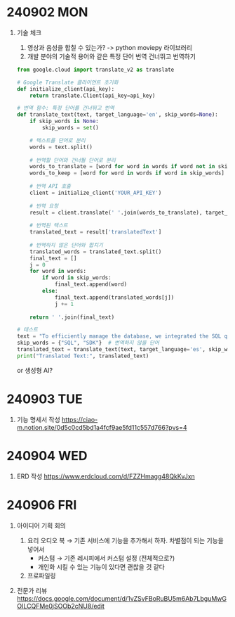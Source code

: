 # 240902 MON

1. 기술 체크
    1. 영상과 음성을 합칠 수 있는가? -> python moviepy 라이브러리
    2. 개발 분야의 기술적 용어와 같은 특정 단어 번역 건너뛰고 번역하기
    
    ```python
    from google.cloud import translate_v2 as translate
    
    # Google Translate 클라이언트 초기화
    def initialize_client(api_key):
        return translate.Client(api_key=api_key)
    
    # 번역 함수: 특정 단어를 건너뛰고 번역
    def translate_text(text, target_language='en', skip_words=None):
        if skip_words is None:
            skip_words = set()
    
        # 텍스트를 단어로 분리
        words = text.split()
        
        # 번역할 단어와 건너뛸 단어로 분리
        words_to_translate = [word for word in words if word not in skip_words]
        words_to_keep = [word for word in words if word in skip_words]
        
        # 번역 API 호출
        client = initialize_client('YOUR_API_KEY')
        
        # 번역 요청
        result = client.translate(' '.join(words_to_translate), target_language=target_language)
        
        # 번역된 텍스트
        translated_text = result['translatedText']
        
        # 번역하지 않은 단어와 합치기
        translated_words = translated_text.split()
        final_text = []
        j = 0
        for word in words:
            if word in skip_words:
                final_text.append(word)
            else:
                final_text.append(translated_words[j])
                j += 1
        
        return ' '.join(final_text)
    
    # 테스트
    text = "To efficiently manage the database, we integrated the SQL queries with the new SDK for seamless data access and manipulation."
    skip_words = {"SQL", "SDK"}  # 번역하지 않을 단어
    translated_text = translate_text(text, target_language='es', skip_words=skip_words)
    print("Translated Text:", translated_text)
    ```
    
    or 생성형 AI?

# 240903 TUE
1. 기능 명세서 작성
https://ciao-m.notion.site/0d5c0cd5bd1a4fcf9ae5fd11c557d766?pvs=4

# 240904 WED
1. ERD 작성
https://www.erdcloud.com/d/FZZHmagg48QkKvJxn

# 240906 FRI
1. 아이디어 기획 회의
    1) 요리 오디오 북 → 기존 서비스에 기능을 추가해서 하자. 차별점이 되는 기능을 넣어서
        - 커스텀 → 기존 레시피에서 커스텀 설정 (전체적으로?)
        - 개인화 시킬 수 있는 기능이 있다면 괜찮을 것 같다
    2) 프로파일링

2. 전문가 리뷰
    https://docs.google.com/document/d/1vZSvFBoRuBU5m6Ab7LbguMwGOILCQFMe0jSOOb2cNU8/edit

